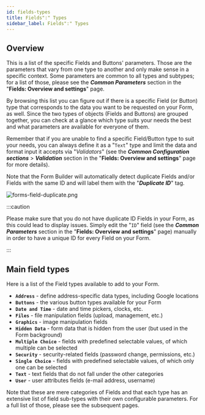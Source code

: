 ```yaml
---
id: fields-types
title: Fields":" Types
sidebar_label: Fields":" Types
---
```


## Overview

This is a list of the specific Fields and Buttons' parameters. Those are the parameters that vary from one type to another and only make sense in a specific context. Some parameters are common to all types and subtypes; for a list of those, please see the ***Common Parameters*** section in the "<strong>Fields: Overview and settings</strong>" page.

By browsing this list you can figure out if there is a specific Field (or Button) type that corresponds to the data you want to be requested on your Form, as well. Since the two types of objects (Fields and Buttons) are grouped together, you can check at a glance which type suits your needs the best and what parameters are available for everyone of them.

Remember that if you are unable to find a specific Field/Button type to suit your needs, you can always define it as a "`Text`" type and limit the data and format input it accepts via "<em>Validators</em>" (see the ***Common Configuration sections*** \> ***Validation*** section in the "<strong>Fields: Overview and settings</strong>" page for more details).

Note that the Form Builder will automatically detect duplicate Fields and/or Fields with the same ID and will label them with the "<strong><em>Duplicate ID</em></strong>" tag.

<img src="/img/forms-field-duplicate.png" alt="forms-field-duplicate.png"></img>

:::caution

Please make sure that you do not have duplicate ID Fields in your Form, as this could lead to display issues. Simply edit the "`ID`" field (see the ***Common Parameters*** section in the "<strong>Fields: Overview and settings</strong>" page) manually in order to have a unique ID for every Field on your Form.

:::

## Main field types

Here is a list of the Field types available to add to your Form.

- **`Address`** - define address-specific data types, including Google locations
- **`Buttons`** - the various button types available for your Form
- **`Date and Time`** - date and time pickers, clocks, etc.
- **`Files`** - file manipulation fields (upload, management, etc.)
- **`Graphics`** - image manipulation fields
- **`Hidden Data`** - form data that is hidden from the user (but used in the Form background)
- **`Multiple Choice`** - fields with predefined selectable values, of which multiple can be selected
- **`Security`** - security-related fields (password change, permissions, etc.) 
- **`Single Choice`** - fields with predefined selectable values, of which only one can be selected
- **`Text`** - text fields that do not fall under the other categories
- **`User`** - user attributes fields (e-mail address, username)

Note that these are mere categories of Fields and that each type has an extensive list of field sub-types with their own configurable parameters. For a full list of those, please see the subsequent pages.